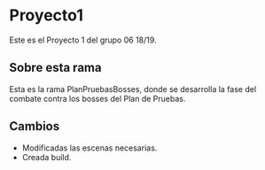 ﻿# Proyecto1

Este es el Proyecto 1 del grupo 06 18/19.

## Sobre esta rama

Esta es la rama PlanPruebasBosses, donde se desarrolla la fase del combate contra los bosses del Plan de Pruebas.

## Cambios

- Modificadas las escenas necesarias.
- Creada build.
